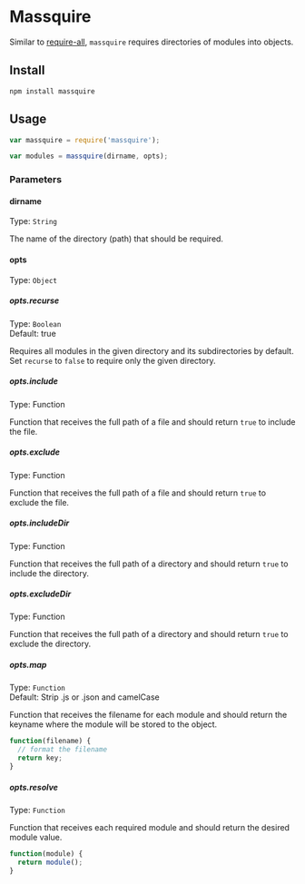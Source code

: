 # Massquire

Similar to [require-all](https://www.npmjs.com/package/require-all), `massquire` requires directories of modules into objects.

## Install
```
npm install massquire
```

## Usage
```javascript
var massquire = require('massquire');

var modules = massquire(dirname, opts);
```

### Parameters

#### dirname

Type: `String`

The name of the directory (path) that should be required.

#### opts

Type: `Object`

##### opts.recurse

Type: `Boolean`  
Default: true

Requires all modules in the given directory and its subdirectories by default. Set `recurse` to `false` to require only the given directory.

##### opts.include

Type: Function

Function that receives the full path of a file and should return `true` to include the file.

##### opts.exclude

Type: Function

Function that receives the full path of a file and should return `true` to exclude the file.

##### opts.includeDir

Type: Function

Function that receives the full path of a directory and should return `true` to include the directory.

##### opts.excludeDir

Type: Function

Function that receives the full path of a directory and should return `true` to exclude the directory.

##### opts.map

Type: `Function`  
Default: Strip .js or .json and camelCase

Function that receives the filename for each module and should return the keyname where the module will be stored to the object.

```javascript
function(filename) {
  // format the filename
  return key;
}
```

##### opts.resolve

Type: `Function`

Function that receives each required module and should return the desired module value.

```javascript
function(module) {
  return module();
}
```
